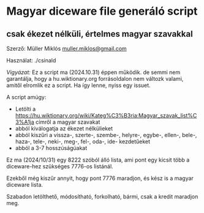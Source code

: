 # Magyar diceware file generáló script
## csak ékezet nélküli, értelmes magyar szavakkal

Szerző: Müller Miklós <muller.miklos@gmail.com>

Használat: ./csinald

*Vigyázat:* Ez a script ma (2024.10.31) éppen működik. de semmi nem garantálja, hogy a hu.wiktionary.org forrásoldalon nem változk
valami, amitől elromlik ez a script. Ha így lenne, nyiss egy issuet.

A script amúgy:

- Letölti a https://hu.wiktionary.org/wiki/Kateg%C3%B3ria:Magyar_szavak_list%C3%A1ja címről
a magyar szavakat
- abból kiválogatja az ékezet nélkülieket
- abból kiszűri a vissza-, szerte-, szembe-, helyre-, egybe-, ellen-, bele-, haza-, tele-, neki-, meg-, fel-, oda-, ide- kezdetűeket
- abból a 3-7 hosszúságúakat

Ez ma (2024/10/31) egy 8222 szóból álló lista, ami pont egy kicsit több a diceware-hez szükséges 7776-os listánál.

Ezekből még kiszűr annyit, hogy pont 7776 maradjon, és kész is a magyar diceware lista.

Szabadon letölthető, módosítható, forkolható, bármi, csak a kredit maradjon meg.

